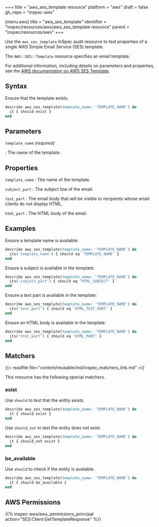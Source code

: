 +++
title = "aws_ses_template resource"
platform = "aws"
draft = false
gh_repo = "inspec-aws"

[menu.aws]
title = "aws_ses_template"
identifier = "inspec/resources/aws/aws_ses_template resource"
parent = "inspec/resources/aws"
+++

Use the `aws_ses_template` InSpec audit resource to test properties of a single AWS Simple Email Service (SES) template.

The `AWS::SES::Template` resource specifies an email template.

For additional information, including details on parameters and properties, see the [AWS documentation on AWS SES Template](https://docs.aws.amazon.com/AWSCloudFormation/latest/UserGuide/aws-resource-ses-template.html).

## Syntax

Ensure that the template exists.

```ruby
describe aws_ses_template(template_name: 'TEMPLATE_NAME') do
  it { should exist }
end
```

## Parameters

`template_name` _(required)_

: The name of the template.

## Properties

`template_name`
: The name of the template.

`subject_part`
: The subject line of the email.

`text_part`
: The email body that will be visible to recipients whose email clients do not display HTML.

`html_part`
: The HTML body of the email.

## Examples

Ensure a template name is available:

```ruby
describe aws_ses_template(template_name: 'TEMPLATE_NAME') do
  its('template_name') { should eq 'TEMPLATE_NAME' }
end
```

Ensure a subject is available in the template:

```ruby
describe aws_ses_template(template_name: 'TEMPLATE_NAME') do
  its('subject_part') { should eq 'HTML_SUBJECT' }
end
```

Ensure a text part is available in the template:

```ruby
describe aws_ses_template(template_name: 'TEMPLATE_NAME') do
  its('text_part') { should eq 'HTML_TEXT_PART' }
end
```

Ensure an HTML body is available in the template:

```ruby
describe aws_ses_template(template_name: 'TEMPLATE_NAME') do
  its('html_part') { should eq 'HTML_PART' }
end
```

## Matchers

{{< readfile file="content/reusable/md/inspec_matchers_link.md" >}}

This resource has the following special matchers.

### exist

Use `should` to test that the entity exists.

```ruby
describe aws_ses_template(template_name: 'TEMPLATE_NAME') do
  it { should exist }
end
```

Use `should_not` to test the entity does not exist.

```ruby
describe aws_ses_template(template_name: 'TEMPLATE_NAME') do
  it { should_not exist }
end
```

### be_available

Use `should` to check if the entity is available.

```ruby
describe aws_ses_template(template_name: 'TEMPLATE_NAME') do
  it { should be_available }
end
```

## AWS Permissions

{{% inspec-aws/aws_permissions_principal action="SES:Client:GetTemplateResponse" %}}
